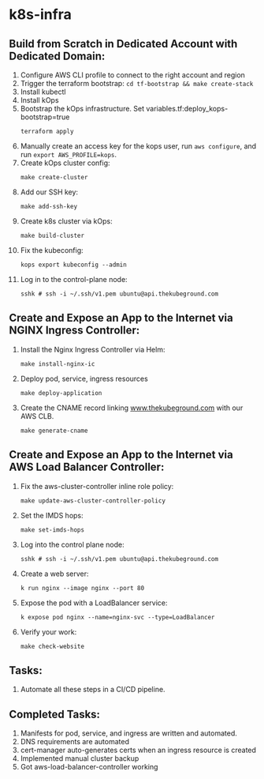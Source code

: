 # k8s-infra

## Build from Scratch in Dedicated Account with Dedicated Domain:
1. Configure AWS CLI profile to connect to the right account and region
1. Trigger the terraform bootstrap:
    ```cd tf-bootstrap && make create-stack```
1. Install kubectl
1. Install kOps
1. Bootstrap the kOps infrastructure. Set variables.tf:deploy_kops-bootstrap=true
    ```
    terraform apply
    ```
1. Manually create an access key for the kops user, run `aws configure`, and run `export AWS_PROFILE=kops`.
1. Create kOps cluster config:
    ```
    make create-cluster
    ```
1. Add our SSH key:
    ```
    make add-ssh-key
    ```
1. Create k8s cluster via kOps:
    ```
    make build-cluster
    ```
1. Fix the kubeconfig:
    ```
    kops export kubeconfig --admin
    ```
1. Log in to the control-plane node:
    ```
    sshk # ssh -i ~/.ssh/v1.pem ubuntu@api.thekubeground.com
    ```


## Create and Expose an App to the Internet via NGINX Ingress Controller:
1. Install the Nginx Ingress Controller via Helm:
    ```
    make install-nginx-ic
    ```
2. Deploy pod, service, ingress resources
    ```
    make deploy-application
    ```
3. Create the CNAME record linking www.thekubeground.com with our AWS CLB.
    ```
    make generate-cname
    ```


## Create and Expose an App to the Internet via AWS Load Balancer Controller:
1. Fix the aws-cluster-controller inline role policy:
    ```
    make update-aws-cluster-controller-policy
    ```
1. Set the IMDS hops:
    ```
    make set-imds-hops
    ```
1. Log into the control plane node:
    ```
    sshk # ssh -i ~/.ssh/v1.pem ubuntu@api.thekubeground.com
    ```
1. Create a web server:
    ```
    k run nginx --image nginx --port 80
    ```
1. Expose the pod with a LoadBalancer service:
    ```
    k expose pod nginx --name=nginx-svc --type=LoadBalancer
    ```
1. Verify your work:
    ```
    make check-website
    ```

## Tasks:
1. Automate all these steps in a CI/CD pipeline.

## Completed Tasks:
1. Manifests for pod, service, and ingress are written and automated.
1. DNS requirements are automated
1. cert-manager auto-generates certs when an ingress resource is created
1. Implemented manual cluster backup
1. Got aws-load-balancer-controller working
